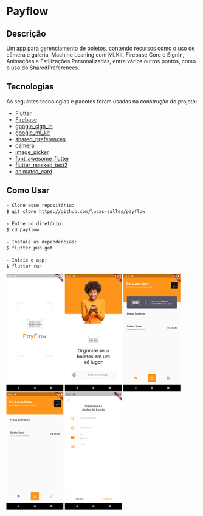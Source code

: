 # Payflow

## Descrição

Um app para gerenciamento de boletos, contendo recursos como o uso de câmera e galeria, Machine Leaning com MLKit, Firebase Core e SignIn, Animações e Estilizações Personalizadas, entre vários outros pontos, como o uso do SharedPreferences.

## Tecnologias

As seguintes tecnologias e pacotes foram usadas na construção do projeto:

- [Flutter](https://flutter.dev/)
- [Firebase](https://firebase.google.com/)
- [google_sign_in](https://pub.dev/packages/google_sign_in)
- [google_ml_kit](https://pub.dev/packages/google_ml_kit)
- [shared_preferences](https://pub.dev/packages/shared_preferences)
- [camera](https://pub.dev/packages/camera)
- [image_picker](https://pub.dev/packages/image_picker)
- [font_awesome_flutter](https://pub.dev/packages/font_awesome_flutter)
- [flutter_masked_text2](https://pub.dev/packages/flutter_masked_text2)
- [animated_card](https://pub.dev/packages/animated_card)

## Como Usar

```
- Clone esse repositório:
$ git clone https://github.com/lucas-salles/payflow

- Entre no diretório:
$ cd payflow

- Instale as dependências:
$ flutter pub get

- Inicie o app:
$ flutter run
```

<div>
  <img src="screenshots/splash_screen.png" width="150" />
  <img src="screenshots/login.png" width="150" /> 
  <img src="screenshots/boletos.png" width="150" />
  <img src="screenshots/extratos.png" width="150" />
  <img src="screenshots/cadastrar_boleto.png" width="150" />
</div>
